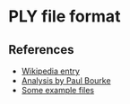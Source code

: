 ﻿# PLY file format

## References

* [Wikipedia entry](https://en.wikipedia.org/wiki/PLY_(file_format))
* [Analysis by Paul Bourke](http://paulbourke.net/dataformats/ply/)
* [Some example files](https://people.math.sc.edu/Burkardt/data/ply/ply.html)